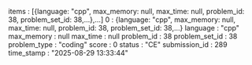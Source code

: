 items
: 
[{language: "cpp", max_memory: null, max_time: null, problem_id: 38, problem_set_id: 38,…},…]
0
: 
{language: "cpp", max_memory: null, max_time: null, problem_id: 38, problem_set_id: 38,…}
language
: 
"cpp"
max_memory
: 
null
max_time
: 
null
problem_id
: 
38
problem_set_id
: 
38
problem_type
: 
"coding"
score
: 
0
status
: 
"CE"
submission_id
: 
289
time_stamp
: 
"2025-08-29 13:33:44"